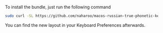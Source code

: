 To install the bundle, just run the following command

```sh
sudo curl -SL https://github.com/naharoo/macos-russian-true-phonetic-keybundle/raw/master/russian-true-phonetic.bundle.zip | sudo tar -xf - -C /Library/Keyboard\ Layouts/
```

You can find the new layout in your Keyboard Preferences afterwards.
